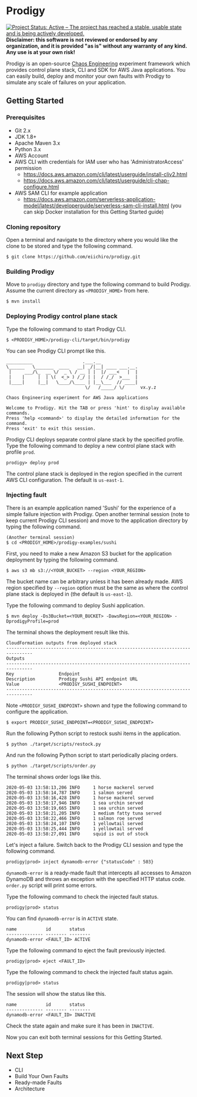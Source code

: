 Prodigy
===
[![Project Status: Active – The project has reached a stable, usable state and is being actively developed.](https://www.repostatus.org/badges/latest/active.svg)](https://www.repostatus.org/#active)
**Disclaimer: this software is not reviewed or endorsed by any organization, and it is provided "as is" without any warranty of any kind. Any use is at your own risk!**

Prodigy is an open-source [Chaos Engineering](http://principlesofchaos.org/) experiment framework which provides control plane stack, CLI and SDK for AWS Java applications. You can easily build, deploy and monitor your own faults with Prodigy to simulate any scale of failures on your application.

Getting Started
---
### Prerequisites
* Git 2.x
* JDK 1.8+
* Apache Maven 3.x
* Python 3.x
* AWS Account
* AWS CLI with credentials for IAM user who has 'AdministratorAccess' permission
  - https://docs.aws.amazon.com/cli/latest/userguide/install-cliv2.html
  - https://docs.aws.amazon.com/cli/latest/userguide/cli-chap-configure.html
* AWS SAM CLI for example application
  - https://docs.aws.amazon.com/serverless-application-model/latest/developerguide/serverless-sam-cli-install.html (you can skip Docker installation for this Getting Started guide)

### Cloning repository
Open a terminal and navigate to the directory where you would like the clone to be stored and type the following command.

```
$ git clone https://github.com/eiichiro/prodigy.git
```

### Building Prodigy
Move to `prodigy` directory and type the following command to build Prodigy. Assume the current directory as `<PRODIGY_HOME>` from here.

```
$ mvn install
```

### Deploying Prodigy control plane stack
Type the following command to start Prodigy CLI.

```
$ <PRODIGY_HOME>/prodigy-cli/target/bin/prodigy
```

You can see Prodigy CLI prompt like this.

```
__________                   .___.__
\______   \_______  ____   __| _/|__| ____ ___.__.
 |     ___/\_  __ \/  _ \ / __ | |  |/ ___<   |  |
 |    |     |  | \(  <_> ) /_/ | |  / /_/  >___  |
 |____|     |__|   \____/\____ | |__\___  // ____|
                              \/   /_____/ \/      vx.y.z

Chaos Engineering experiment for AWS Java applications

Welcome to Prodigy. Hit the TAB or press 'hint' to display available commands.
Press 'help <command>' to display the detailed information for the command.
Press 'exit' to exit this session.
```

Prodigy CLI deploys separate control plane stack by the specified profile. Type the following command to deploy a new control plane stack with profile `prod`.

```
prodigy> deploy prod
```

The control plane stack is deployed in the region specified in the current AWS CLI configuration. The default is `us-east-1`.

### Injecting fault
There is an example application named 'Sushi' for the experience of a simple failure injection with Prodigy. Open another terminal session (note to keep current Prodigy CLI session) and move to the application directory by typing the following command.

```
(Another terminal session)
$ cd <PRODIGY_HOME>/prodigy-examples/sushi
```

First, you need to make a new Amazon S3 bucket for the application deployment by typing the following command.

```
$ aws s3 mb s3://<YOUR_BUCKET> --region <YOUR_REGION>
```

The bucket name can be arbitrary unless it has been already made. AWS region specified by `--region` option must be the same as where the control plane stack is deployed in (the default is `us-east-1`).

Type the following command to deploy Sushi application.

```
$ mvn deploy -Ds3Bucket=<YOUR_BUCKET> -DawsRegion=<YOUR_REGION> -DprodigyProfile=prod
```

The terminal shows the deployment result like this.

```
CloudFormation outputs from deployed stack
--------------------------------------------------------------------------------
Outputs
--------------------------------------------------------------------------------
Key                 Endpoint
Description         Prodigy Sushi API endpoint URL
Value               <PRODIGY_SUSHI_ENDPOINT>
--------------------------------------------------------------------------------
```

Note `<PRODIGY_SUSHI_ENDPOINT>` shown and type the following command to configure the application.

```
$ export PRODIGY_SUSHI_ENDPOINT=<PRODIGY_SUSHI_ENDPOINT>
```

Run the following Python script to restock sushi items in the application.

```
$ python ./target/scripts/restock.py
```

And run the following Python script to start periodically placing orders.

```
$ python ./target/scripts/order.py
```

The terminal shows order logs like this.

```
2020-05-03 13:58:13,206 INFO     1 horse mackerel served
2020-05-03 13:58:14,787 INFO     1 salmon served
2020-05-03 13:58:16,428 INFO     1 horse mackerel served
2020-05-03 13:58:17,946 INFO     1 sea urchin served
2020-05-03 13:58:19,665 INFO     1 sea urchin served
2020-05-03 13:58:21,205 INFO     1 medium fatty tuna served
2020-05-03 13:58:22,466 INFO     1 salmon roe served
2020-05-03 13:58:24,107 INFO     1 yellowtail served
2020-05-03 13:58:25,444 INFO     1 yellowtail served
2020-05-03 13:58:27,091 INFO     squid is out of stock
```

Let's inject a failure. Switch back to the Prodigy CLI session and type the following command.

```
prodigy|prod> inject dynamodb-error {"statusCode" : 503}
```

`dynamodb-error` is a ready-made fault that intercepts all accesses to Amazon DynamoDB and throws an exception with the specified HTTP status code. `order.py` script will print some errors.

Type the following command to check the injected fault status.

```
prodigy|prod> status
```

You can find `dynamodb-error` is in `ACTIVE` state.

```
name           id       status
-------------- -------- --------
dynamodb-error <FAULT_ID> ACTIVE
```

Type the following command to eject the fault previously injected.

```
prodigy|prod> eject <FAULT_ID>
```

Type the following command to check the injected fault status again.

```
prodigy|prod> status
```

The session will show the status like this.

```
name           id       status
-------------- -------- --------
dynamodb-error <FAULT_ID> INACTIVE
```

Check the state again and make sure it has been in `INACTIVE`.

Now you can exit both terminal sessions for this Getting Started.

Next Step
---
* CLI
* Build Your Own Faults
* Ready-made Faults
* Architecture
